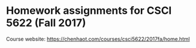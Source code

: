 # Homework assignments for CSCI 5622 (Fall 2017)

Course website: <https://chenhaot.com/courses/csci5622/2017fa/home.html>
